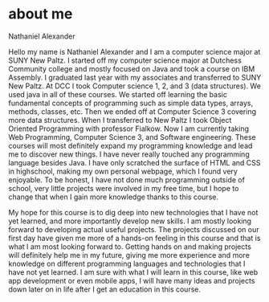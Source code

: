 # about me
Nathaniel Alexander

Hello my name is Nathaniel Alexander and I am a computer science major at SUNY New Paltz. I started off my computer science major at Dutchess Community college and mostly focused on Java and took a course on IBM Assembly. I graduated last year with my associates and transferred to SUNY New Paltz. At DCC I took Computer science 1, 2, and 3 (data structures). We used java in all of these courses. We started off learning the basic fundamental concepts of programming such as simple data types, arrays, methods, classes, etc. Then we ended off at Computer Science 3 covering more data structures. When I transferred to New Paltz I took Object Oriented Programming with professor Fialkow. Now I am currently taking Web Programming, Computer Science 3, and Software engineering. These courses will most definitely expand my programming knowledge and lead me to discover new things. I have never really touched any programming language besides Java. I have only scratched the surface of HTML and CSS in highschool, making my own personal webpage, which I found very enjoyable. To be honest, I have not done much programming outside of school, very little projects were involved in my free time, but I hope to change that when I gain more knowledge thanks to this course.

My hope for this course is to dig deep into new technologies that I have not yet learned, and more importantly develop new skills. I am mostly looking forward to developing actual useful projects. The projects discussed on our first day have given me more of a hands-on feeling in this course and that is what I am most looking forward to. Getting hands on and making projects will definitely help me in my future, giving me more experience and more knowledge on different programming languages and technologies that I have not yet learned. I am sure with what I will learn in this course, like web app development or even mobile apps, I will have many ideas and projects down later on in life after I get an education in this course.
